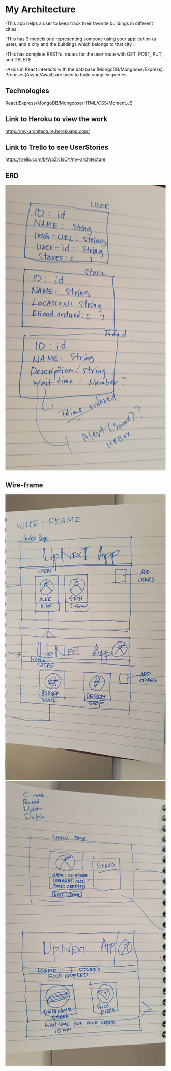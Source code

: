 # My Architecture
-This app helps a user to keep track their favorite buildings in different cities.


-This has  3 models one representing someone using your application (a user), and a city and the buildings which belongs to that city .


-This has complete RESTful routes for the user route with GET, POST, PUT, and DELETE.


-Axios in React interacts with the database (MongoDB/Mongoose/Express). Promises(Async/Await) are used to build complex queries.


## Technologies

React/Express/MongoDB/Mongoose/HTML/CSS/Moment.JS


## Link to Heroku to view the work

https://my-architecture.herokuapp.com/


## Link to Trello to see UserStories

https://trello.com/b/WpZK1sOY/my-architecture

## ERD
![alt tag](https://github.com/olee2002/UpNextApp/blob/master/public/images/erd.jpg)


## Wire-frame

![alt tag](https://github.com/olee2002/UpNextApp/blob/master/public/images/wireframe01.jpg)
![alt tag](https://github.com/olee2002/UpNextApp/blob/master/public/images/wireframe02.jpg)

